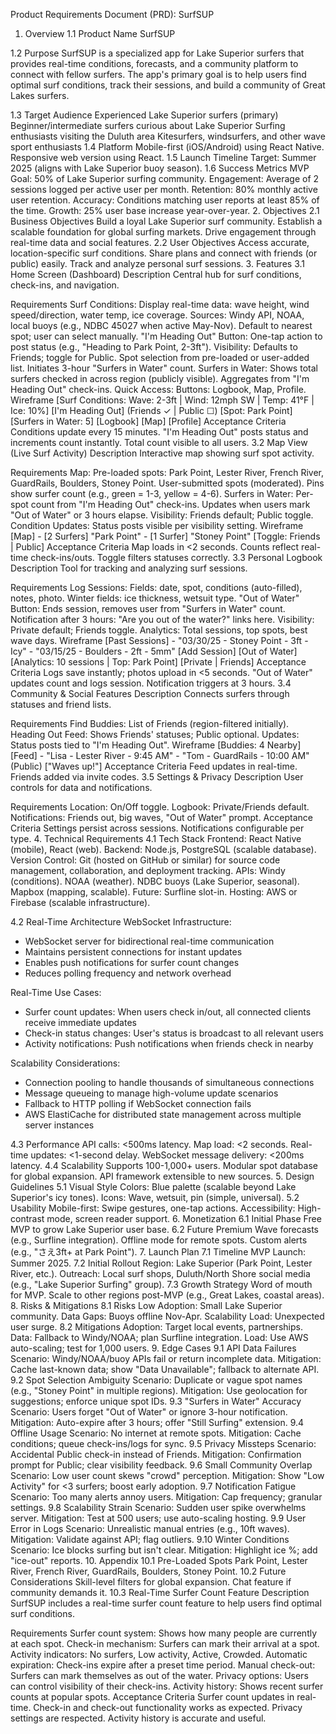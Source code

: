 Product Requirements Document (PRD): SurfSUP
1. Overview
1.1 Product Name
SurfSUP

1.2 Purpose
SurfSUP is a specialized app for Lake Superior surfers that provides real-time conditions, forecasts, and a community platform to connect with fellow surfers. The app's primary goal is to help users find optimal surf conditions, track their sessions, and build a community of Great Lakes surfers.

1.3 Target Audience
Experienced Lake Superior surfers (primary)
Beginner/intermediate surfers curious about Lake Superior
Surfing enthusiasts visiting the Duluth area
Kitesurfers, windsurfers, and other wave sport enthusiasts
1.4 Platform
Mobile-first (iOS/Android) using React Native.
Responsive web version using React.
1.5 Launch Timeline
Target: Summer 2025 (aligns with Lake Superior buoy season).
1.6 Success Metrics
MVP Goal: 50% of Lake Superior surfing community.
Engagement: Average of 2 sessions logged per active user per month.
Retention: 80% monthly active user retention.
Accuracy: Conditions matching user reports at least 85% of the time.
Growth: 25% user base increase year-over-year.
2. Objectives
2.1 Business Objectives
Build a loyal Lake Superior surf community.
Establish a scalable foundation for global surfing markets.
Drive engagement through real-time data and social features.
2.2 User Objectives
Access accurate, location-specific surf conditions.
Share plans and connect with friends (or public) easily.
Track and analyze personal surf sessions.
3. Features
3.1 Home Screen (Dashboard)
Description
Central hub for surf conditions, check-ins, and navigation.

Requirements
Surf Conditions:
Display real-time data: wave height, wind speed/direction, water temp, ice coverage.
Sources: Windy API, NOAA, local buoys (e.g., NDBC 45027 when active May-Nov).
Default to nearest spot; user can select manually.
"I'm Heading Out" Button:
One-tap action to post status (e.g., "Heading to Park Point, 2-3ft").
Visibility: Defaults to Friends; toggle for Public.
Spot selection from pre-loaded or user-added list.
Initiates 3-hour "Surfers in Water" count.
Surfers in Water:
Shows total surfers checked in across region (publicly visible).
Aggregates from "I'm Heading Out" check-ins.
Quick Access:
Buttons: Logbook, Map, Profile.
Wireframe
[Surf Conditions: Wave: 2-3ft | Wind: 12mph SW | Temp: 41°F | Ice: 10%]
[I'm Heading Out] (Friends ✓ | Public ☐) [Spot: Park Point]
[Surfers in Water: 5]
[Logbook] [Map] [Profile]
Acceptance Criteria
Conditions update every 15 minutes.
"I'm Heading Out" posts status and increments count instantly.
Total count visible to all users.
3.2 Map View (Live Surf Activity)
Description
Interactive map showing surf spot activity.

Requirements
Map:
Pre-loaded spots: Park Point, Lester River, French River, GuardRails, Boulders, Stoney Point.
User-submitted spots (moderated).
Pins show surfer count (e.g., green = 1-3, yellow = 4-6).
Surfers in Water:
Per-spot count from "I'm Heading Out" check-ins.
Updates when users mark "Out of Water" or 3 hours elapse.
Visibility:
Friends default; Public toggle.
Condition Updates:
Status posts visible per visibility setting.
Wireframe
[Map]
    - [2 Surfers] "Park Point"
    - [1 Surfer] "Stoney Point"
[Toggle: Friends | Public]
Acceptance Criteria
Map loads in <2 seconds.
Counts reflect real-time check-ins/outs.
Toggle filters statuses correctly.
3.3 Personal Logbook
Description
Tool for tracking and analyzing surf sessions.

Requirements
Log Sessions:
Fields: date, spot, conditions (auto-filled), notes, photo.
Winter fields: ice thickness, wetsuit type.
"Out of Water" Button:
Ends session, removes user from "Surfers in Water" count.
Notification after 3 hours: "Are you out of the water?" links here.
Visibility: Private default; Friends toggle.
Analytics: Total sessions, top spots, best wave days.
Wireframe
[Past Sessions]
    - "03/30/25 - Stoney Point - 3ft - Icy"
    - "03/15/25 - Boulders - 2ft - 5mm"
[Add Session] [Out of Water]
[Analytics: 10 sessions | Top: Park Point]
[Private | Friends]
Acceptance Criteria
Logs save instantly; photos upload in <5 seconds.
"Out of Water" updates count and logs session.
Notification triggers at 3 hours.
3.4 Community & Social Features
Description
Connects surfers through statuses and friend lists.

Requirements
Find Buddies: List of Friends (region-filtered initially).
Heading Out Feed: Shows Friends' statuses; Public optional.
Updates: Status posts tied to "I'm Heading Out".
Wireframe
[Buddies: 4 Nearby]
[Feed]
    - "Lisa - Lester River - 9:45 AM"
    - "Tom - GuardRails - 10:00 AM" (Public)
["Waves up!"]
Acceptance Criteria
Feed updates in real-time.
Friends added via invite codes.
3.5 Settings & Privacy
Description
User controls for data and notifications.

Requirements
Location: On/Off toggle.
Logbook: Private/Friends default.
Notifications: Friends out, big waves, "Out of Water" prompt.
Acceptance Criteria
Settings persist across sessions.
Notifications configurable per type.
4. Technical Requirements
4.1 Tech Stack
Frontend: React Native (mobile), React (web).
Backend: Node.js, PostgreSQL (scalable database).
Version Control: Git (hosted on GitHub or similar) for source code management, collaboration, and deployment tracking.
APIs:
Windy (conditions).
NOAA (weather).
NDBC buoys (Lake Superior, seasonal).
Mapbox (mapping, scalable).
Future: Surfline slot-in.
Hosting: AWS or Firebase (scalable infrastructure).

4.2 Real-Time Architecture
WebSocket Infrastructure:
- WebSocket server for bidirectional real-time communication
- Maintains persistent connections for instant updates
- Enables push notifications for surfer count changes
- Reduces polling frequency and network overhead

Real-Time Use Cases:
- Surfer count updates: When users check in/out, all connected clients receive immediate updates
- Check-in status changes: User's status is broadcast to all relevant users
- Activity notifications: Push notifications when friends check in nearby

Scalability Considerations:
- Connection pooling to handle thousands of simultaneous connections
- Message queueing to manage high-volume update scenarios
- Fallback to HTTP polling if WebSocket connection fails
- AWS ElastiCache for distributed state management across multiple server instances

4.3 Performance
API calls: <500ms latency.
Map load: <2 seconds.
Real-time updates: <1-second delay.
WebSocket message delivery: <200ms latency.
4.4 Scalability
Supports 100-1,000+ users.
Modular spot database for global expansion.
API framework extensible to new sources.
5. Design Guidelines
5.1 Visual Style
Colors: Blue palette (scalable beyond Lake Superior's icy tones).
Icons: Wave, wetsuit, pin (simple, universal).
5.2 Usability
Mobile-first: Swipe gestures, one-tap actions.
Accessibility: High-contrast mode, screen reader support.
6. Monetization
6.1 Initial Phase
Free MVP to grow Lake Superior user base.
6.2 Future Premium
Wave forecasts (e.g., Surfline integration).
Offline mode for remote spots.
Custom alerts (e.g., "さえ3ft+ at Park Point").
7. Launch Plan
7.1 Timeline
MVP Launch: Summer 2025.
7.2 Initial Rollout
Region: Lake Superior (Park Point, Lester River, etc.).
Outreach: Local surf shops, Duluth/North Shore social media (e.g., "Lake Superior Surfing" group).
7.3 Growth Strategy
Word of mouth for MVP.
Scale to other regions post-MVP (e.g., Great Lakes, coastal areas).
8. Risks & Mitigations
8.1 Risks
Low Adoption: Small Lake Superior community.
Data Gaps: Buoys offline Nov-Apr.
Scalability Load: Unexpected user surge.
8.2 Mitigations
Adoption: Target local events, partnerships.
Data: Fallback to Windy/NOAA; plan Surfline integration.
Load: Use AWS auto-scaling; test for 1,000 users.
9. Edge Cases
9.1 API Data Failures
Scenario: Windy/NOAA/buoy APIs fail or return incomplete data.
Mitigation: Cache last-known data; show "Data Unavailable"; fallback to alternate API.
9.2 Spot Selection Ambiguity
Scenario: Duplicate or vague spot names (e.g., "Stoney Point" in multiple regions).
Mitigation: Use geolocation for suggestions; enforce unique spot IDs.
9.3 "Surfers in Water" Accuracy
Scenario: Users forget "Out of Water" or ignore 3-hour notification.
Mitigation: Auto-expire after 3 hours; offer "Still Surfing" extension.
9.4 Offline Usage
Scenario: No internet at remote spots.
Mitigation: Cache conditions; queue check-ins/logs for sync.
9.5 Privacy Missteps
Scenario: Accidental Public check-in instead of Friends.
Mitigation: Confirmation prompt for Public; clear visibility feedback.
9.6 Small Community Overlap
Scenario: Low user count skews "crowd" perception.
Mitigation: Show "Low Activity" for <3 surfers; boost early adoption.
9.7 Notification Fatigue
Scenario: Too many alerts annoy users.
Mitigation: Cap frequency; granular settings.
9.8 Scalability Strain
Scenario: Sudden user spike overwhelms server.
Mitigation: Test at 500 users; use auto-scaling hosting.
9.9 User Error in Logs
Scenario: Unrealistic manual entries (e.g., 10ft waves).
Mitigation: Validate against API; flag outliers.
9.10 Winter Conditions
Scenario: Ice blocks surfing but isn't clear.
Mitigation: Highlight ice %; add "ice-out" reports.
10. Appendix
10.1 Pre-Loaded Spots
Park Point, Lester River, French River, GuardRails, Boulders, Stoney Point.
10.2 Future Considerations
Skill-level filters for global expansion.
Chat feature if community demands it.
10.3 Real-Time Surfer Count Feature
Description
SurfSUP includes a real-time surfer count feature to help users find optimal surf conditions.

Requirements
Surfer count system: Shows how many people are currently at each spot.
Check-in mechanism: Surfers can mark their arrival at a spot.
Activity indicators: No surfers, Low activity, Active, Crowded.
Automatic expiration: Check-ins expire after a preset time period.
Manual check-out: Surfers can mark themselves as out of the water.
Privacy options: Users can control visibility of their check-ins.
Activity history: Shows recent surfer counts at popular spots.
Acceptance Criteria
Surfer count updates in real-time.
Check-in and check-out functionality works as expected.
Privacy settings are respected.
Activity history is accurate and useful. 